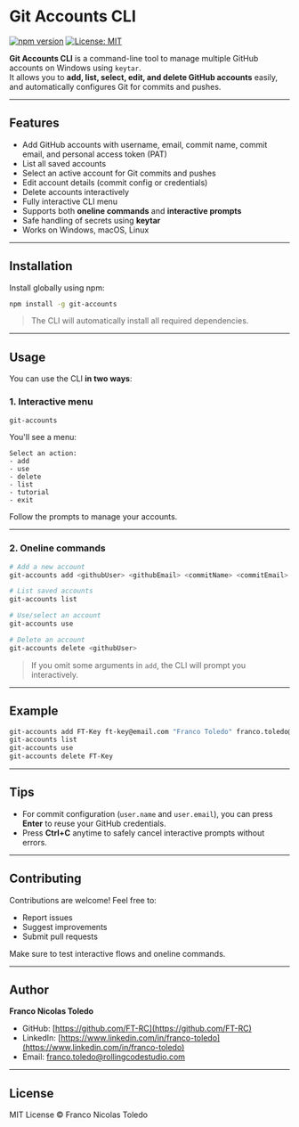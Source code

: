 # Git Accounts CLI

[![npm version](https://img.shields.io/npm/v/git-accounts.svg)](https://www.npmjs.com/package/git-accounts)
[![License: MIT](https://img.shields.io/badge/License-MIT-yellow.svg)](https://opensource.org/licenses/MIT)

**Git Accounts CLI** is a command-line tool to manage multiple GitHub accounts on Windows using `keytar`.  
It allows you to **add, list, select, edit, and delete GitHub accounts** easily, and automatically configures Git for commits and pushes.

---

## Features

- Add GitHub accounts with username, email, commit name, commit email, and personal access token (PAT)
- List all saved accounts
- Select an active account for Git commits and pushes
- Edit account details (commit config or credentials)
- Delete accounts interactively
- Fully interactive CLI menu
- Supports both **oneline commands** and **interactive prompts**
- Safe handling of secrets using **keytar**
- Works on Windows, macOS, Linux

---

## Installation

Install globally using npm:

```bash
npm install -g git-accounts
```

> The CLI will automatically install all required dependencies.

---

## Usage

You can use the CLI **in two ways**:

### 1. Interactive menu

```bash
git-accounts
```

You'll see a menu:

```
Select an action:
- add
- use
- delete
- list
- tutorial
- exit
```

Follow the prompts to manage your accounts.

---

### 2. Oneline commands

```bash
# Add a new account
git-accounts add <githubUser> <githubEmail> <commitName> <commitEmail> <token>

# List saved accounts
git-accounts list

# Use/select an account
git-accounts use

# Delete an account
git-accounts delete <githubUser>
```

> If you omit some arguments in `add`, the CLI will prompt you interactively.

---

## Example

```bash
git-accounts add FT-Key ft-key@email.com "Franco Toledo" franco.toledo@rollingcodestudio.com ghp_yourPAT
git-accounts list
git-accounts use
git-accounts delete FT-Key
```

---

## Tips

- For commit configuration (`user.name` and `user.email`), you can press **Enter** to reuse your GitHub credentials.
- Press **Ctrl+C** anytime to safely cancel interactive prompts without errors.

---

## Contributing

Contributions are welcome! Feel free to:

- Report issues
- Suggest improvements
- Submit pull requests

Make sure to test interactive flows and oneline commands.

---

## Author

**Franco Nicolas Toledo**

- GitHub: [https://github.com/FT-RC](https://github.com/FT-RC)
- LinkedIn: [https://www.linkedin.com/in/franco-toledo](https://www.linkedin.com/in/franco-toledo)
- Email: franco.toledo@rollingcodestudio.com

---

## License

MIT License © Franco Nicolas Toledo
